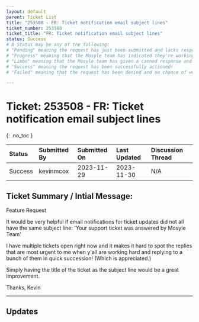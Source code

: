 ```yaml
---
layout: default
parent: Ticket List
title: "253508 - FR: Ticket notification email subject lines"
ticket_number: 253508
ticket_title: "FR: Ticket notification email subject lines"
status: Success
# A Status may be any of the following:
# "Pending" meaning the request has just been submitted and lacks response.
# "Progress" meaning that the Mosyle team has indicated they're working on it.
# "Limbo" meaning that the Mosyle team has given a canned response and the request has been closed without much of a followup.
# "Success" meaning the request has been successfully actioned!
# "Failed" meaning that the request has been denied and no chance of working on it 😔

---
```


# Ticket: 253508 - FR: Ticket notification email subject lines
{: .no_toc }
  
| Status | Submitted By | Submitted On | Last Updated | Discussion Thread |
|:---|:---|:---|:---|:---|
| Success | kevinmcox | 2023-11-29 | 2023-11-30 | N/A |

## Ticket Summary / Intial Message:

Feature Request

It would be very helpful if email notifications for ticket updates did not all have the same subject line: 'Your support ticket was answered by Mosyle Team'

I have multiple tickets open right now and it makes it hard to spot the replies that are most urgent to me when y'all are working hard and replying to a bunch of them in quick succession! (Which is appreciated.)

Simply having the title of the ticket as the subject line would be a great improvement.

Thanks,
Kevin

---

## Updates

<!-- 
Please do descending order for recency, oldest -> most recent
Replace line breaks with <br><br> tags

Quick template:

### Date YYYY-MM-DD

|From: | Mosyle Support |
|:---|:---|
|| *Paragraph 1<br><br>Paragraph 2<br><br>Paragraph 3<br><br>.* |

-->
